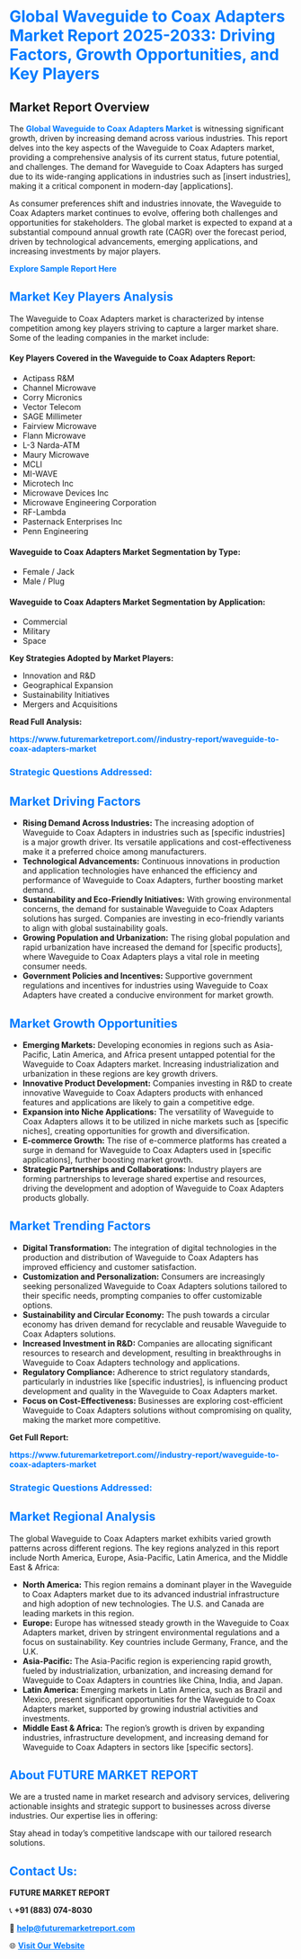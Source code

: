 <h1 style="color: #007BFF;">Global Waveguide to Coax Adapters Market Report 2025-2033: Driving Factors, Growth Opportunities, and Key Players</h1>

<section id="overview">
<h2>Market Report Overview</h2>
<p>The <a href="https://www.futuremarketreport.com//industry-report/waveguide-to-coax-adapters-market" style="color: #007BFF; text-decoration: none;"><strong>Global Waveguide to Coax Adapters Market</strong></a> is witnessing significant growth, driven by increasing demand across various industries. This report delves into the key aspects of the Waveguide to Coax Adapters market, providing a comprehensive analysis of its current status, future potential, and challenges. The demand for Waveguide to Coax Adapters has surged due to its wide-ranging applications in industries such as [insert industries], making it a critical component in modern-day [applications].</p>
<p>As consumer preferences shift and industries innovate, the Waveguide to Coax Adapters market continues to evolve, offering both challenges and opportunities for stakeholders. The global market is expected to expand at a substantial compound annual growth rate (CAGR) over the forecast period, driven by technological advancements, emerging applications, and increasing investments by major players.</p>
</section>

<section id="overview">
<p><a href="https://www.futuremarketreport.com//request-sample/reportId=47340" style="color: #007BFF; text-decoration: none;"><strong>Explore Sample Report Here</strong></a></p>
</section>

<section id="key-players">
<h2 style="color: #007BFF;">Market Key Players Analysis</h2>
<p>The Waveguide to Coax Adapters market is characterized by intense competition among key players striving to capture a larger market share. Some of the leading companies in the market include:</p>
<h4>Key Players Covered in the Waveguide to Coax Adapters Report:</h4>
<ul><li>Actipass R&amp;M</li><li>Channel Microwave</li><li>Corry Micronics</li><li>Vector Telecom</li><li>SAGE Millimeter</li><li>Fairview Microwave</li><li>Flann Microwave</li><li>L-3 Narda-ATM</li><li>Maury Microwave</li><li>MCLI</li><li>MI-WAVE</li><li>Microtech Inc</li><li>Microwave Devices Inc</li><li>Microwave Engineering Corporation</li><li>RF-Lambda</li><li>Pasternack Enterprises Inc</li><li>Penn Engineering</li></ul>
<h4>Waveguide to Coax Adapters Market Segmentation by Type:</h4>
<ul><li>Female / Jack</li><li>Male / Plug</li></ul>

<h4>Waveguide to Coax Adapters Market Segmentation by Application:</h4>
<ul><li>Commercial</li><li>Military</li><li>Space</li></ul>
<p><strong>Key Strategies Adopted by Market Players:</strong></p>
<ul>
<li>Innovation and R&D</li>
<li>Geographical Expansion</li>
<li>Sustainability Initiatives</li>
<li>Mergers and Acquisitions</li>
</ul>
</section>

<section>
<p><strong>Read Full Analysis: </strong></p><a href="https://www.futuremarketreport.com//industry-report/waveguide-to-coax-adapters-market" style="color: #007BFF; text-decoration: none;"><strong>https://www.futuremarketreport.com//industry-report/waveguide-to-coax-adapters-market</strong></a>
<h3 style="color: #007BFF;">Strategic Questions Addressed:</h3>
</section>

<section id="driving-factors">
<h2 style="color: #007BFF;">Market Driving Factors</h2>
<ul>
<li><strong>Rising Demand Across Industries:</strong> The increasing adoption of Waveguide to Coax Adapters in industries such as [specific industries] is a major growth driver. Its versatile applications and cost-effectiveness make it a preferred choice among manufacturers.</li>
<li><strong>Technological Advancements:</strong> Continuous innovations in production and application technologies have enhanced the efficiency and performance of Waveguide to Coax Adapters, further boosting market demand.</li>
<li><strong>Sustainability and Eco-Friendly Initiatives:</strong> With growing environmental concerns, the demand for sustainable Waveguide to Coax Adapters solutions has surged. Companies are investing in eco-friendly variants to align with global sustainability goals.</li>
<li><strong>Growing Population and Urbanization:</strong> The rising global population and rapid urbanization have increased the demand for [specific products], where Waveguide to Coax Adapters plays a vital role in meeting consumer needs.</li>
<li><strong>Government Policies and Incentives:</strong> Supportive government regulations and incentives for industries using Waveguide to Coax Adapters have created a conducive environment for market growth.</li>
</ul>
</section>

<section id="growth-opportunities">
<h2 style="color: #007BFF;">Market Growth Opportunities</h2>
<ul>
<li><strong>Emerging Markets:</strong> Developing economies in regions such as Asia-Pacific, Latin America, and Africa present untapped potential for the Waveguide to Coax Adapters market. Increasing industrialization and urbanization in these regions are key growth drivers.</li>
<li><strong>Innovative Product Development:</strong> Companies investing in R&D to create innovative Waveguide to Coax Adapters products with enhanced features and applications are likely to gain a competitive edge.</li>
<li><strong>Expansion into Niche Applications:</strong> The versatility of Waveguide to Coax Adapters allows it to be utilized in niche markets such as [specific niches], creating opportunities for growth and diversification.</li>
<li><strong>E-commerce Growth:</strong> The rise of e-commerce platforms has created a surge in demand for Waveguide to Coax Adapters used in [specific applications], further boosting market growth.</li>
<li><strong>Strategic Partnerships and Collaborations:</strong> Industry players are forming partnerships to leverage shared expertise and resources, driving the development and adoption of Waveguide to Coax Adapters products globally.</li>
</ul>
</section>

<section id="trending-factors">
<h2 style="color: #007BFF;">Market Trending Factors</h2>
<ul>
<li><strong>Digital Transformation:</strong> The integration of digital technologies in the production and distribution of Waveguide to Coax Adapters has improved efficiency and customer satisfaction.</li>
<li><strong>Customization and Personalization:</strong> Consumers are increasingly seeking personalized Waveguide to Coax Adapters solutions tailored to their specific needs, prompting companies to offer customizable options.</li>
<li><strong>Sustainability and Circular Economy:</strong> The push towards a circular economy has driven demand for recyclable and reusable Waveguide to Coax Adapters solutions.</li>
<li><strong>Increased Investment in R&D:</strong> Companies are allocating significant resources to research and development, resulting in breakthroughs in Waveguide to Coax Adapters technology and applications.</li>
<li><strong>Regulatory Compliance:</strong> Adherence to strict regulatory standards, particularly in industries like [specific industries], is influencing product development and quality in the Waveguide to Coax Adapters market.</li>
<li><strong>Focus on Cost-Effectiveness:</strong> Businesses are exploring cost-efficient Waveguide to Coax Adapters solutions without compromising on quality, making the market more competitive.</li>
</ul>
</section>

<section>
<p><strong>Get Full Report: </strong></p><a href="https://www.futuremarketreport.com//industry-report/waveguide-to-coax-adapters-market" style="color: #007BFF; text-decoration: none;"><strong>https://www.futuremarketreport.com//industry-report/waveguide-to-coax-adapters-market</strong></a>
<h3 style="color: #007BFF;">Strategic Questions Addressed:</h3>
</section>


<section id="regional-analysis">
<h2 style="color: #007BFF;">Market Regional Analysis</h2>
<p>The global Waveguide to Coax Adapters market exhibits varied growth patterns across different regions. The key regions analyzed in this report include North America, Europe, Asia-Pacific, Latin America, and the Middle East & Africa:</p>
<ul>
<li><strong>North America:</strong> This region remains a dominant player in the Waveguide to Coax Adapters market due to its advanced industrial infrastructure and high adoption of new technologies. The U.S. and Canada are leading markets in this region.</li>
<li><strong>Europe:</strong> Europe has witnessed steady growth in the Waveguide to Coax Adapters market, driven by stringent environmental regulations and a focus on sustainability. Key countries include Germany, France, and the U.K.</li>
<li><strong>Asia-Pacific:</strong> The Asia-Pacific region is experiencing rapid growth, fueled by industrialization, urbanization, and increasing demand for Waveguide to Coax Adapters in countries like China, India, and Japan.</li>
<li><strong>Latin America:</strong> Emerging markets in Latin America, such as Brazil and Mexico, present significant opportunities for the Waveguide to Coax Adapters market, supported by growing industrial activities and investments.</li>
<li><strong>Middle East & Africa:</strong> The region’s growth is driven by expanding industries, infrastructure development, and increasing demand for Waveguide to Coax Adapters in sectors like [specific sectors].</li>
</ul>
</section>

<footer>
<h2 style="color: #007BFF;">About FUTURE MARKET REPORT</h2>
<p>We are a trusted name in market research and advisory services, delivering actionable insights and strategic support to businesses across diverse industries. Our expertise lies in offering:</p>

<p>Stay ahead in today’s competitive landscape with our tailored research solutions.</p>

<h2 style="color: #007BFF;">Contact Us:</h2>
<p><strong>FUTURE MARKET REPORT</strong></p>
<p>📞 <strong>+91 (883) 074-8030</strong></p>
<p>📧 <strong><a href="mailto:help@futuremarketreport.com" style="color: #007BFF;">help@futuremarketreport.com</a></strong></p>
<p>🌐 <strong><a href="https://www.futuremarketreport.com/" style="color: #007BFF;">Visit Our Website</a></strong></p>
</footer>